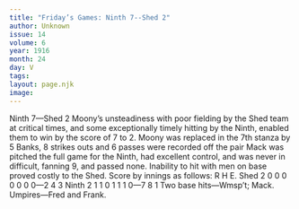 ```yaml
---
title: "Friday’s Games: Ninth 7--Shed 2"
author: Unknown
issue: 14
volume: 6
year: 1916
month: 24
day: V
tags:
layout: page.njk
image:
---
```

Ninth 7—Shed 2      Moony’s unsteadiness with poor fielding by the Shed team at critical times, and some exceptionally timely hitting by the Ninth, enabled them to win by the score of 7 to 2.    Moony was replaced in the 7th stanza by 5 Banks, 8 strikes outs and 6 passes were recorded off the pair   Mack was pitched the full game for the Ninth, had excellent control, and was never in difficult, fanning 9, and passed none.   Inability to hit with men on base proved costly to the Shed.    Score by innings as follows:   R H E. Shed 2 0 0 0 0 0 0 0—2 4 3 Ninth 2 1 1 0 1 1 1 0—7 8 1   Two base hits—Wmsp’t; Mack.   Umpires—Fred and Frank.   




